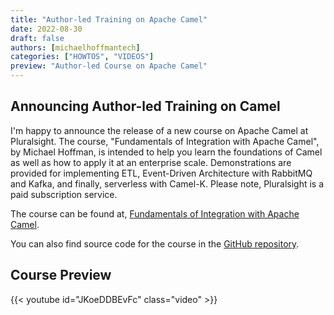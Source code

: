 ```yaml
---
title: "Author-led Training on Apache Camel"
date: 2022-08-30
draft: false
authors: [michaelhoffmantech]
categories: ["HOWTOS", "VIDEOS"]
preview: "Author-led Course on Apache Camel"
---
```

## Announcing Author-led Training on Camel

I'm happy to announce the release of a new course on Apache Camel at Pluralsight. The course, "Fundamentals of Integration with Apache Camel", by Michael Hoffman, is intended to help you learn the foundations of Camel as well as how to apply it at an enterprise scale. Demonstrations are provided for implementing ETL, Event-Driven Architecture with RabbitMQ and Kafka, and finally, serverless with Camel-K. Please note, Pluralsight is a paid subscription service.

The course can be found at, [Fundamentals of Integration with Apache Camel](https://app.pluralsight.com/library/courses/apache-camel-fundamentals-integration).

You can also find source code for the course in the [GitHub repository](https://github.com/pluralsight-camel/fundamentals-of-integration-with-apache-camel).

## Course Preview

{{< youtube id="JKoeDDBEvFc" class="video" >}}

